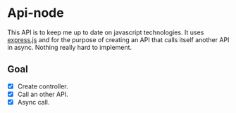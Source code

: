 # Api-node

This API is to keep me up to date on javascript technologies. It uses [express.js](https://expressjs.com/) and for the purpose of creating an API that calls itself another API in async. Nothing really hard to implement.

## Goal

- [x] Create controller.
- [x] Call an other API.
- [x] Async call.
